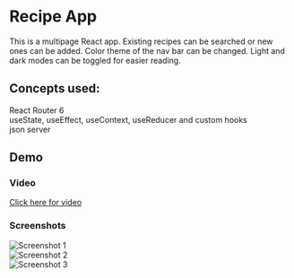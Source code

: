 # Recipe App

This is a multipage React app. Existing recipes can be searched or new ones can be added. Color theme of the nav bar can be changed. Light and dark modes can be toggled for easier reading.

## Concepts used:
React Router 6  
useState, useEffect, useContext, useReducer and custom hooks  
json server

## Demo
### Video
[Click here for video](https://youtu.be/dtCsYtWNhYY)
### Screenshots
![Screenshot 1](https://user-images.githubusercontent.com/53064774/148676924-256c2136-39b8-449e-929a-9d3192ede18b.png)  
![Screenshot 2](https://user-images.githubusercontent.com/53064774/148676926-3ee2f9b9-3db7-4a0a-a174-857723c32d5a.png)  
![Screenshot 3](https://user-images.githubusercontent.com/53064774/148676927-a3af2e7d-2208-4d85-a821-f392ce739a1e.png)